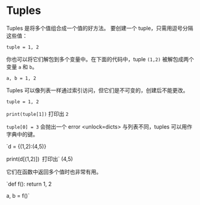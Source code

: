 # Tuples
Tuples 是将多个值组合成一个值的好方法。
要创建一个 tuple，只需用逗号分隔这些值：

`tuple = 1, 2`

你也可以将它们解包到多个变量中。在下面的代码中，tuple `(1,2)` 被解包成两个变量 `a` 和 `b`。

`a, b = 1, 2`

Tuples 可以像列表一样通过索引访问，但它们是不可变的，创建后不能更改。

`tuple = 1, 2`

`print(tuple[1])`
打印出 `2`

`tuple[0] = 3`
会抛出一个 error
<unlock=dicts>
与列表不同，tuples 可以用作字典中的键。

`d = {(1,2):(4,5)}

print(d[(1,2)])`
`打印出` (4,5)</unlock>

它们在函数中返回多个值时也非常有用。

`def f():
    return 1, 2

a, b = f()`